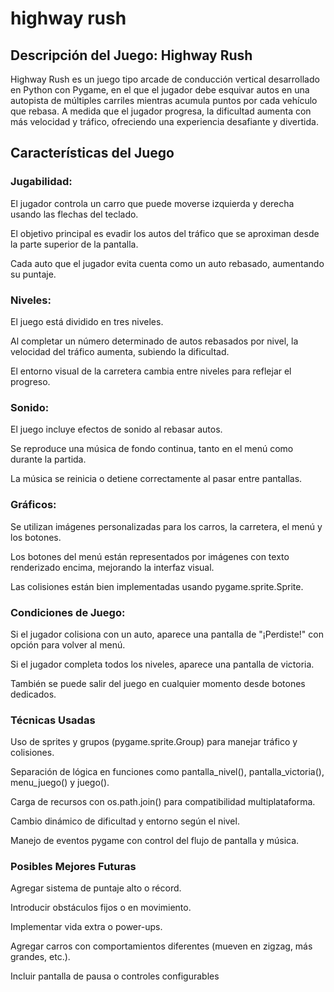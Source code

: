 # highway rush
## Descripción del Juego: Highway Rush
Highway Rush es un juego tipo arcade de conducción vertical desarrollado en Python con Pygame, en el que el jugador debe esquivar autos en una autopista de múltiples carriles mientras acumula puntos por cada vehículo que rebasa. A medida que el jugador progresa, la dificultad aumenta con más velocidad y tráfico, ofreciendo una experiencia desafiante y divertida.

## Características del Juego
### Jugabilidad:
El jugador controla un carro que puede moverse izquierda y derecha usando las flechas del teclado.

El objetivo principal es evadir los autos del tráfico que se aproximan desde la parte superior de la pantalla.

Cada auto que el jugador evita cuenta como un auto rebasado, aumentando su puntaje.

### Niveles:
El juego está dividido en tres niveles.

Al completar un número determinado de autos rebasados por nivel, la velocidad del tráfico aumenta, subiendo la dificultad.

El entorno visual de la carretera cambia entre niveles para reflejar el progreso.

### Sonido:
El juego incluye efectos de sonido al rebasar autos.

Se reproduce una música de fondo continua, tanto en el menú como durante la partida.

La música se reinicia o detiene correctamente al pasar entre pantallas.

### Gráficos:
Se utilizan imágenes personalizadas para los carros, la carretera, el menú y los botones.

Los botones del menú están representados por imágenes con texto renderizado encima, mejorando la interfaz visual.

Las colisiones están bien implementadas usando pygame.sprite.Sprite.

### Condiciones de Juego:
Si el jugador colisiona con un auto, aparece una pantalla de "¡Perdiste!" con opción para volver al menú.

Si el jugador completa todos los niveles, aparece una pantalla de victoria.

También se puede salir del juego en cualquier momento desde botones dedicados.

### Técnicas Usadas
Uso de sprites y grupos (pygame.sprite.Group) para manejar tráfico y colisiones.

Separación de lógica en funciones como pantalla_nivel(), pantalla_victoria(), menu_juego() y juego().

Carga de recursos con os.path.join() para compatibilidad multiplataforma.

Cambio dinámico de dificultad y entorno según el nivel.

Manejo de eventos pygame con control del flujo de pantalla y música.

### Posibles Mejores Futuras
Agregar sistema de puntaje alto o récord.

Introducir obstáculos fijos o en movimiento.

Implementar vida extra o power-ups.

Agregar carros con comportamientos diferentes (mueven en zigzag, más grandes, etc.).

Incluir pantalla de pausa o controles configurables